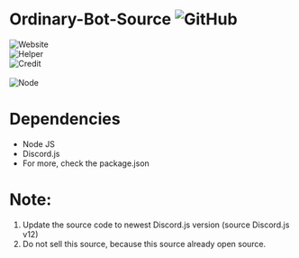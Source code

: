 # Ordinary-Bot-Source ![GitHub](https://img.shields.io/github/license/ClayneID/Ordinary-Bot-Source?style=flat-square)
![Website](https://img.shields.io/website?down_color=red&down_message=Suspended&style=flat-square&up_color=green&up_message=Uptime&url=http%3A%2F%2Fgrowtopia1.com)
<br>
![Helper](https://img.shields.io/badge/Helper-CoalERS%2C%20Ray-blueviolet)
<br>
![Credit](https://img.shields.io/badge/Credit-BlobDevelopment-redblue)
<br>
<br>
![Node](https://img.shields.io/badge/NODEJS-Stable-orange)
# Dependencies
- Node JS
- Discord.js
- For more, check the package.json
# Note:
1. Update the source code to newest Discord.js version (source Discord.js v12)
2. Do not sell this source, because this source already open source.
